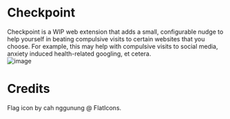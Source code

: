 # Checkpoint

Checkpoint is a WIP web extension that adds a small, configurable nudge to help yourself in beating compulsive visits to certain websites that you choose. For example, this may help with compulsive visits to social media, anxiety induced health-related googling, et cetera.    
![image](https://github.com/Josde/Checkpoint/assets/3825181/bd7df4c9-485f-4feb-8057-2ec6c70dc683)


# Credits

Flag icon by cah nggunung @ FlatIcons.
